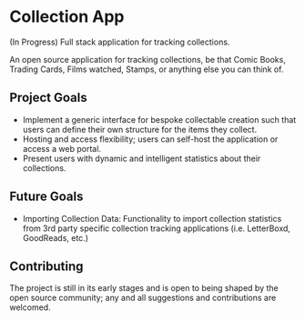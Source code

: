 # Collection App

(In Progress) Full stack application for tracking collections.

An open source application for tracking collections, be that Comic Books,
Trading Cards, Films watched, Stamps, or anything else you can think of.

## Project Goals

- Implement a generic interface for bespoke collectable creation such that users
can define their own structure for the items they collect. 
- Hosting and access flexibility; users can self-host the application or access
a web portal.
- Present users with dynamic and intelligent statistics about their collections. 

## Future Goals

- Importing Collection Data: Functionality to import collection statistics from
3rd party specific collection tracking applications (i.e. LetterBoxd, GoodReads, etc.)

## Contributing

The project is still in its early stages and is open to being shaped by the open
source community; any and all suggestions and contributions are welcomed.
